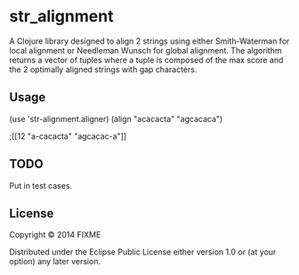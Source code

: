 # str_alignment

A Clojure library designed to align 2 strings using either
Smith-Waterman for local alignment or Needleman Wunsch for global
alignment. The algorithm returns a vector of tuples where a tuple is
composed of the max score and the 2 optimally aligned strings with gap
characters.

## Usage

(use 'str-alignment.aligner)
(align "acacacta" "agcacaca")

;[[12 "a-cacacta" "agcacac-a"]]

## TODO
Put in test cases.

## License

Copyright © 2014 FIXME

Distributed under the Eclipse Public License either version 1.0 or (at
your option) any later version.
